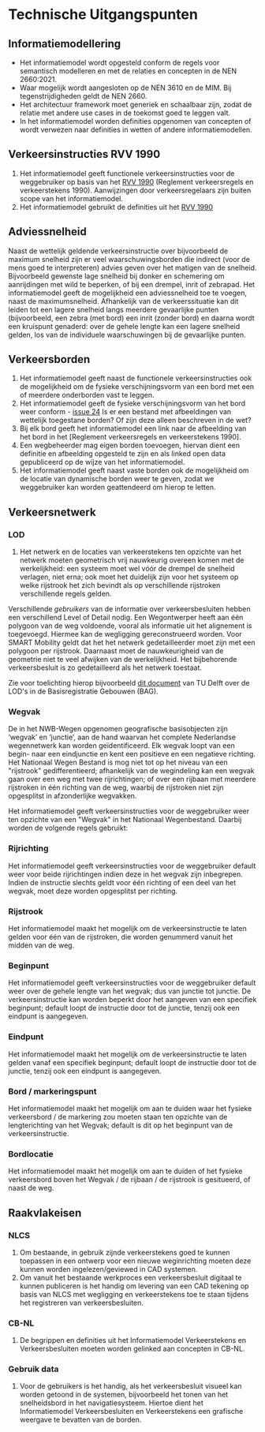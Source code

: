 # Technische Uitgangspunten


## Informatiemodellering

* Het informatiemodel wordt opgesteld conform de regels voor semantisch modelleren en met de relaties en concepten in de NEN 2660:2021.
* Waar mogelijk wordt aangesloten op de NEN 3610 en de MIM. Bij tegenstrijdigheden geldt de NEN 2660.
* Het architectuur framework moet generiek en schaalbaar zijn, zodat de relatie met andere use cases in de toekomst goed te leggen valt. 
* In het informatiemodel worden definities opgenomen van concepten of wordt verwezen naar definities in wetten of andere informatiemodellen.


## Verkeersinstructies RVV 1990
1. Het informatiemodel geeft functionele verkeersinstructies voor de weggebruiker op basis van het [RVV 1990](https://wetten.overheid.nl/BWBR0004825/2021-07-01) (Reglement verkeersregels en verkeerstekens 1990). Aanwijzingen door verkeersregelaars zijn buiten scope van het informatiemodel. 
2. Het informatiemodel gebruikt de definities uit het [RVV 1990](https://wetten.overheid.nl/BWBR0004825/2021-07-01)


## Adviessnelheid
Naast de wettelijk geldende verkeersinstructie over bijvoorbeeld de maximum snelheid zijn er veel waarschuwingsborden die indirect (voor de mens goed te interpreteren) advies geven over het matigen van de snelheid. Bijvoorbeeld gewenste lage snelheid bij donker en schemering om aanrijdingen met wild te beperken, of bij een drempel, inrit of zebrapad. Het informatiemodel geeft de mogelijkheid een adviessnelheid toe te voegen, naast de maximumsnelheid. Afhankelijk van de verkeerssituatie kan dit leiden tot een lagere snelheid langs meerdere gevaarlijke punten (bijvoorbeeld, een zebra (met bord) een inrit (zonder bord) en daarna wordt een kruispunt genaderd: over de gehele lengte kan een lagere snelheid gelden, los van de individuele waarschuwingen bij de gevaarlijke punten.

## Verkeersborden
1. Het informatiemodel geeft naast de functionele verkeersinstructies ook de mogelijkheid om de fysieke verschijningsvorm van een bord met een of meerdere onderborden vast te leggen. 
2. Het informatiemodel geeft de fysieke verschijningsvorm van het bord weer conform - [issue 24](https://github.com/Stichting-CROW/verkeersborden/issues/24) Is er een bestand met afbeeldingen van wettelijk toegestane borden? Of zijn deze alleen beschreven in de wet? 
3. Bij elk bord geeft het informatiemodel een link naar de afbeelding van het bord in het [Reglement verkeersregels en verkeerstekens 1990]. 
4. Een wegbeheerder mag eigen borden toevoegen, hiervan dient een definitie en afbeelding opgesteld te zijn en als linked open data gepubliceerd op de wijze van het informatiemodel.
5. Het informatiemodel geeft naast vaste borden ook de mogelijkheid om de locatie van dynamische borden weer te geven, zodat we weggebruiker kan worden geattendeerd om hierop te letten. 


## Verkeersnetwerk

### LOD
1. Het netwerk en de locaties van verkeerstekens ten opzichte van het netwerk moeten geometrisch vrij nauwkeurig overeen komen met de werkelijkheid: een systeem moet wel vóór de drempel de snelheid verlagen, niet erna; ook moet het duidelijk zijn voor het systeem op welke rijstrook het zich bevindt als op verschillende rijstroken verschillende regels gelden. 

<aside class="note" title="Levels of Detail">
Verschillende <i>gebruikers</i> van de informatie over verkeersbesluiten hebben een verschillend Level of Detail nodig. Een Wegontwerper heeft aan één polygoon van de weg voldoende, vooral als informatie uit het alignement is toegevoegd. Hiermee kan de wegligging gereconstrueerd worden. Voor SMART Mobility geldt dat het het netwerk gedetailleerder moet zijn met een polygoon per rijstrook. Daarnaast moet de nauwkeurigheid van de geometrie niet te veel afwijken van de werkelijkheid. Het bijbehorende verkeersbesluit is zo gedetailleerd als het netwerk toestaat. 

Zie voor toelichting hierop bijvoorbeeld <a href="https://docs.3dbag.nl/en/schema/concepts">dit document</a> van TU Delft over de LOD's in de Basisregistratie Gebouwen (BAG).
</aside>

### Wegvak

De in het NWB-Wegen opgenomen geografische basisobjecten zijn ‘wegvak’ en ‘junctie’, aan de hand waarvan het complete Nederlandse wegennetwerk kan worden geïdentificeerd. Elk wegvak loopt van een begin- naar een eindjunctie en kent een positieve en een negatieve richting. Het Nationaal Wegen Bestand is mog niet tot op het niveau van een "rijstrook" gedifferentieerd; afhankelijk van de wegindeling kan een wegvak gaan over een weg met twee rijrichtingen; of over een rijbaan met meerdere rijstroken in één richting van de weg, waarbij de rijstroken niet zijn opgesplitst in afzonderlijke wegvakken. 

Het informatiemodel geeft verkeersinstructies voor de weggebruiker weer ten opzichte van een "Wegvak" in het Nationaal Wegenbestand. Daarbij worden de volgende regels gebruikt:

### Rijrichting

Het informatiemodel geeft verkeersinstructies voor de weggebruiker default weer voor beide rijrichtingen indien deze in het wegvak zijn inbegrepen. Indien de instructie slechts geldt voor één richting of een deel van het wegvak, moet deze worden opgesplitst per richting.


### Rijstrook
Het informatiemodel maakt het mogelijk om de verkeersinstructie te laten gelden voor één van de rijstroken, die worden genummerd vanuit het midden van de weg. 


### Beginpunt

Het informatiemodel geeft verkeersinstructies voor de weggebruiker default weer over de gehele lengte van het wegvak; dus van junctie tot junctie. De verkeersinstructie kan worden beperkt door het aangeven van een specifiek beginpunt; default loopt de instructie door tot de junctie, tenzij ook een eindpunt is aangegeven. 

### Eindpunt

Het informatiemodel maakt het mogelijk om de verkeersinstructie te laten gelden vanaf een specifiek beginpunt; default loopt de instructie door tot de junctie, tenzij ook een eindpunt is aangegeven. 


### Bord / markeringspunt
Het informatiemodel maakt het mogelijk om aan te duiden waar het fysieke verkeersbord / de markering zou moeten staan ten opzichte van de lengterichting van het Wegvak; default is dit op het beginpunt van de verkeersinstructie. 


### Bordlocatie
Het informatiemodel maakt het mogelijk om aan te duiden of het fysieke verkeersbord boven het Wegvak / de rijbaan / de rijstrook is gesitueerd, of naast de weg.

## Raakvlakeisen 

### NLCS
1. Om bestaande, in gebruik zijnde verkeerstekens goed te kunnen toepassen in een ontwerp voor een nieuwe weginrichting moeten deze kunnen worden ingelezen/geviewed in CAD systemen.
2. Om vanuit het bestaande werkproces een verkeersbesluit digitaal te kunnen publiceren is het handig om levering van een CAD tekening op basis van NLCS met wegligging en verkeerstekens toe te staan tijdens het registreren van verkeersbesluiten. 

### CB-NL
1. De begrippen en definities uit het Informatiemodel Verkeerstekens en Verkeersbesluiten moeten worden gelinked aan concepten in CB-NL.

### Gebruik data


1. Voor de gebruikers is het handig, als het verkeersbesluit visueel kan worden getoond in de systemen, bijvoorbeeld het tonen van het snelheidsbord in het navigatiesysteem. Hiertoe dient het Informatiemodel Verkeersbesluiten en Verkeerstekens een grafische weergave te bevatten van de borden. 


